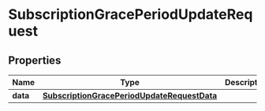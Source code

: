 

# SubscriptionGracePeriodUpdateRequest


## Properties

| Name | Type | Description | Notes |
|------------ | ------------- | ------------- | -------------|
|**data** | [**SubscriptionGracePeriodUpdateRequestData**](SubscriptionGracePeriodUpdateRequestData.md) |  |  |



